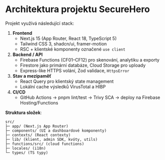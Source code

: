 # Architektura projektu SecureHero

Projekt využívá následující stack:

1. **Frontend**
   - Next.js 15 (App Router, React 18, TypeScript 5)
   - Tailwind CSS 3, shadcn/ui, framer-motion
   - RSC + klientské komponenty označené `use client`
2. **Backend / API**
   - Firebase Functions (CF01–CF12) pro skenování, analytiku a exporty
   - Firestore jako primární databáze, Cloud Storage pro uploady
   - Express-like HTTPS volání, Zod validace, `HttpsError`
3. **Stav a mezipaměť**
   - React Query pro klientský state management
   - Lokální cache výsledků VirusTotal a HIBP
4. **CI/CD**
   - GitHub Actions → pnpm lint/test → Trivy SCA → deploy na Firebase Hosting/Functions

**Struktura složek**:

```text
src/
├─ app/ (Next.js App Router)
├─ components/ (UI a dashboardové komponenty)
├─ contexts/ (React contexty)
├─ lib/ (klient, admin SDK, kvóty, utils)
├─ functions/src/ (cloud functions)
├─ locales/ (i18n)  
└─ types/ (TS typy)
```